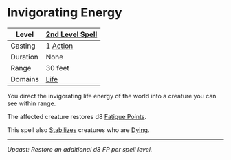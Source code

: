 # Invigorating Energy

| Level    | [2nd Level Spell](2nd%20Level%20Spells.md)          |
| -------- | --------------------------------------------------- |
| Casting  | 1 [Action](../../../../Game%20Procedures/Core%20Procedures/Action.md) |
| Duration | None                                                |
| Range    | 30 feet                                             |
| Domains  | [Life](../../Spell%20Domains/Life.md)            |

You direct the invigorating life energy of the world into a creature you can see within range.

The affected creature restores d8 [Fatigue Points](../../../../Player%20Characters/Derived%20Statistics/Fatigue%20Points.md).

This spell also [Stabilizes](../../../../Game%20Procedures/Conditions/Stabilized.md) creatures who are [Dying](../../../../Game%20Procedures/Conditions/Dying.md).

---
*Upcast: Restore an additional d8 FP per spell level.*
